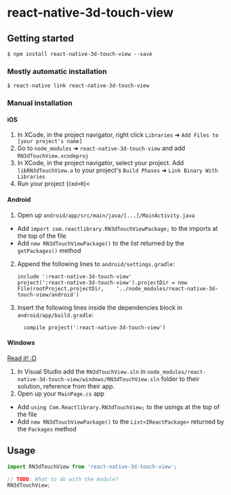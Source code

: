 
# react-native-3d-touch-view

## Getting started

`$ npm install react-native-3d-touch-view --save`

### Mostly automatic installation

`$ react-native link react-native-3d-touch-view`

### Manual installation


#### iOS

1. In XCode, in the project navigator, right click `Libraries` ➜ `Add Files to [your project's name]`
2. Go to `node_modules` ➜ `react-native-3d-touch-view` and add `RN3dTouchView.xcodeproj`
3. In XCode, in the project navigator, select your project. Add `libRN3dTouchView.a` to your project's `Build Phases` ➜ `Link Binary With Libraries`
4. Run your project (`Cmd+R`)<

#### Android

1. Open up `android/app/src/main/java/[...]/MainActivity.java`
  - Add `import com.reactlibrary.RN3dTouchViewPackage;` to the imports at the top of the file
  - Add `new RN3dTouchViewPackage()` to the list returned by the `getPackages()` method
2. Append the following lines to `android/settings.gradle`:
  	```
  	include ':react-native-3d-touch-view'
  	project(':react-native-3d-touch-view').projectDir = new File(rootProject.projectDir, 	'../node_modules/react-native-3d-touch-view/android')
  	```
3. Insert the following lines inside the dependencies block in `android/app/build.gradle`:
  	```
      compile project(':react-native-3d-touch-view')
  	```

#### Windows
[Read it! :D](https://github.com/ReactWindows/react-native)

1. In Visual Studio add the `RN3dTouchView.sln` in `node_modules/react-native-3d-touch-view/windows/RN3dTouchView.sln` folder to their solution, reference from their app.
2. Open up your `MainPage.cs` app
  - Add `using Com.Reactlibrary.RN3dTouchView;` to the usings at the top of the file
  - Add `new RN3dTouchViewPackage()` to the `List<IReactPackage>` returned by the `Packages` method


## Usage
```javascript
import RN3dTouchView from 'react-native-3d-touch-view';

// TODO: What to do with the module?
RN3dTouchView;
```
  